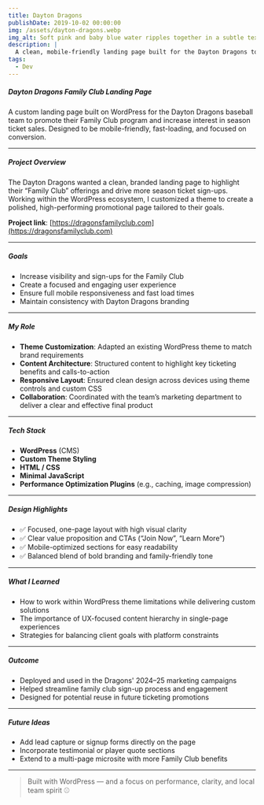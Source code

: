 ```yaml
---
title: Dayton Dragons
publishDate: 2019-10-02 00:00:00
img: /assets/dayton-dragons.webp
img_alt: Soft pink and baby blue water ripples together in a subtle texture.
description: |
  A clean, mobile-friendly landing page built for the Dayton Dragons to drive season ticket interest and family engagement. Designed with performance, clarity, and conversion in mind.
tags:
  - Dev
---
```


##### Dayton Dragons Family Club Landing Page

A custom landing page built on WordPress for the Dayton Dragons baseball team to promote their Family Club program and increase interest in season ticket sales. Designed to be mobile-friendly, fast-loading, and focused on conversion.

---

##### Project Overview

The Dayton Dragons wanted a clean, branded landing page to highlight their “Family Club” offerings and drive more season ticket sign-ups. Working within the WordPress ecosystem, I customized a theme to create a polished, high-performing promotional page tailored to their goals.

**Project link**: [https://dragonsfamilyclub.com](https://dragonsfamilyclub.com)

---

##### Goals

- Increase visibility and sign-ups for the Family Club
- Create a focused and engaging user experience
- Ensure full mobile responsiveness and fast load times
- Maintain consistency with Dayton Dragons branding

---

##### My Role

- **Theme Customization**: Adapted an existing WordPress theme to match brand requirements
- **Content Architecture**: Structured content to highlight key ticketing benefits and calls-to-action
- **Responsive Layout**: Ensured clean design across devices using theme controls and custom CSS
- **Collaboration**: Coordinated with the team’s marketing department to deliver a clear and effective final product

---

##### Tech Stack

- **WordPress** (CMS)
- **Custom Theme Styling**
- **HTML / CSS**
- **Minimal JavaScript**
- **Performance Optimization Plugins** (e.g., caching, image compression)

---

##### Design Highlights

- ✅ Focused, one-page layout with high visual clarity
- ✅ Clear value proposition and CTAs (“Join Now”, “Learn More”)
- ✅ Mobile-optimized sections for easy readability
- ✅ Balanced blend of bold branding and family-friendly tone

---

##### What I Learned

- How to work within WordPress theme limitations while delivering custom solutions
- The importance of UX-focused content hierarchy in single-page experiences
- Strategies for balancing client goals with platform constraints

---

##### Outcome

- Deployed and used in the Dragons' 2024–25 marketing campaigns
- Helped streamline family club sign-up process and engagement
- Designed for potential reuse in future ticketing promotions

---

##### Future Ideas

- Add lead capture or signup forms directly on the page
- Incorporate testimonial or player quote sections
- Extend to a multi-page microsite with more Family Club benefits

---

> Built with WordPress — and a focus on performance, clarity, and local team spirit ⚾
